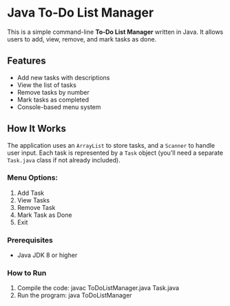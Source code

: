 #  Java To-Do List Manager

This is a simple command-line **To-Do List Manager** written in Java. It allows users to add, view, remove, and mark tasks as done.

##  Features

- Add new tasks with descriptions
- View the list of tasks
- Remove tasks by number
- Mark tasks as completed
- Console-based menu system

##  How It Works

The application uses an `ArrayList` to store tasks, and a `Scanner` to handle user input. Each task is represented by a `Task` object (you'll need a separate `Task.java` class if not already included).

### Menu Options:
1. Add Task  
2. View Tasks  
3. Remove Task  
4. Mark Task as Done  
5. Exit

### Prerequisites
- Java JDK 8 or higher

### How to Run
1. Compile the code:
   javac ToDoListManager.java Task.java
2.  Run the program:
     java ToDoListManager
